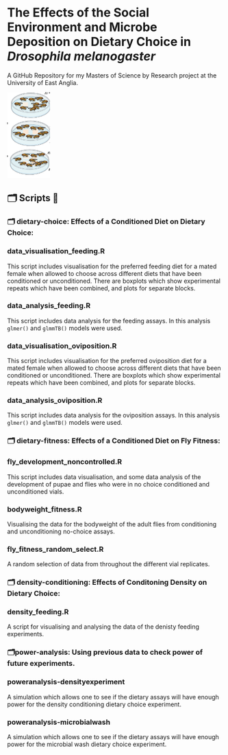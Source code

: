 
# The Effects of the Social Environment and Microbe Deposition on Dietary Choice in *Drosophila melanogaster*

A GitHub Repository for my Masters of Science by Research project at the University of East Anglia. 

<img title="droso pic" alt="drosopAlt text" src="images/dietarychoice.png" width=100 height=200>

## 🗂 Scripts 📜

### 🗂️ dietary-choice: Effects of a Conditioned Diet on Dietary Choice: 

### data_visualisation_feeding.R    
This script includes visualisation for the preferred feeding diet for a mated female when allowed to choose across different diets that have been conditioned or unconditioned. There are boxplots which show experimental repeats which have been combined, and plots for separate blocks. 
### data_analysis_feeding.R    
This script includes data analysis for the feeding assays. 
In this analysis `glmer()` and `glmmTB()` models were used.

### data_visualisation_oviposition.R 
This script includes visualisation for the preferred oviposition diet for a mated female when allowed to choose across different diets that have been conditioned or unconditioned. There are boxplots which show experimental repeats which have been combined, and plots for separate blocks. 

### data_analysis_oviposition.R    
This script includes data analysis for the oviposition assays. 
In this analysis `glmer()` and `glmmTB()` models were used.


   

### 🗂️ dietary-fitness: Effects of a Conditioned Diet on Fly Fitness: 

### fly_development_noncontrolled.R    
This script includes data visualisation, and some data analysis of the development of pupae and flies who were in no choice conditioned and unconditioned vials. 


### bodyweight_fitness.R         

Visualising the data for the bodyweight of the adult flies from conditioning and unconditioning no-choice assays.

### fly_fitness_random_select.R          

A random selection of data from throughout the different vial replicates. 



### 🗂️ density-conditioning: Effects of Conditoning Density on Dietary Choice:


### density_feeding.R   

A script for visualising and analysing the data of the denisty feeding experiments. 


### 🗂️power-analysis: Using previous data to check power of future experiments.


### poweranalysis-densityexperiment

A simulation which allows one to see if the dietary assays will have enough power for the density conditioning dietary choice experiment.

### poweranalysis-microbialwash 

A simulation which allows one to see if the dietary assays will have enough power for the microbial wash dietary choice experiment.





